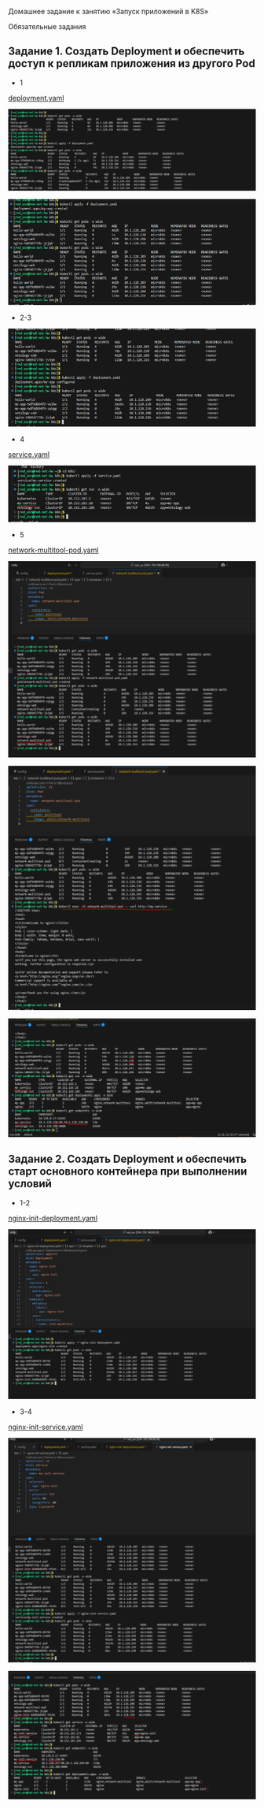 Домашнее задание к занятию «Запуск приложений в K8S»

Обязательные задания

## Задание 1. Создать Deployment и обеспечить доступ к репликам приложения из другого Pod

- 1

[deployment.yaml](deployment.yaml)

![img](image-1.png)

![img](image-2.png)

- 2-3

![img](image-3.png)

- 4

[service.yaml](service.yaml)

![img](image-4.png)

- 5

[network-multitool-pod.yaml](Homework_for_lesson_3.md)

![img](image-5.png)

![img](image-6.png)

![img](image-7.png)


## Задание 2. Создать Deployment и обеспечить старт основного контейнера при выполнении условий

- 1-2

[nginx-init-deployment.yaml](nginx-init-deployment.yaml)

![img](image-8.png)

- 3-4

[nginx-init-service.yaml](nginx-init-service.yaml)

![img](image-9.png)

![img](image-10.png)
